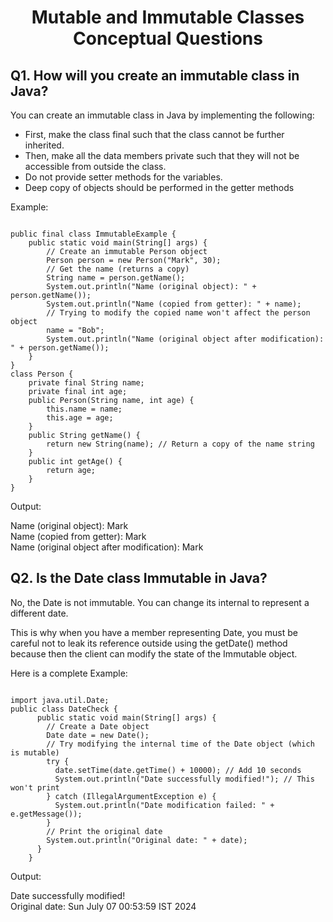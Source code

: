 <h1 align="center">
   Mutable and Immutable Classes Conceptual Questions
</h1>


## Q1. How will you create an immutable class in Java?
You can create an immutable class in Java by implementing the following:

- First, make the class final such that the class cannot be further inherited.
- Then, make all the data members private such that they will not be accessible from outside the class.
- Do not provide setter methods for the variables.
- Deep copy of objects should be performed in the getter methods

Example:

```

public final class ImmutableExample {
	public static void main(String[] args) {
		// Create an immutable Person object
		Person person = new Person("Mark", 30);
		// Get the name (returns a copy)
		String name = person.getName();
		System.out.println("Name (original object): " + person.getName());
		System.out.println("Name (copied from getter): " + name);
		// Trying to modify the copied name won't affect the person object
		name = "Bob";
		System.out.println("Name (original object after modification): " + person.getName());
	}
}
class Person {
	private final String name;
	private final int age;
	public Person(String name, int age) {
		this.name = name;
		this.age = age;
	}
	public String getName() {
		return new String(name); // Return a copy of the name string
	}
	public int getAge() {
		return age;
	}
}

```

Output:

Name (original object): Mark<br>
Name (copied from getter): Mark<br>
Name (original object after modification): Mark


## Q2. Is the Date class Immutable in Java?
No, the Date is not immutable. You can change its internal to represent a different date. 

This is why when you have a member representing Date, you must be careful not to leak its reference outside using the getDate() method because then the client can modify the state of the Immutable object.

Here is a complete Example:

```

import java.util.Date;
public class DateCheck {
	  public static void main(String[] args) {
	    // Create a Date object
	    Date date = new Date();
	    // Try modifying the internal time of the Date object (which is mutable)
	    try {
	      date.setTime(date.getTime() + 10000); // Add 10 seconds
	      System.out.println("Date successfully modified!"); // This won't print
	    } catch (IllegalArgumentException e) {
	      System.out.println("Date modification failed: " + e.getMessage());
	    }
	    // Print the original date
	    System.out.println("Original date: " + date);
	  }
	}

```

Output:

Date successfully modified!<br>
Original date: Sun July 07 00:53:59 IST 2024
